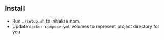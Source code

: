 ## Install
- Run `./setup.sh` to initialise npm.
- Update `docker-compose.yml` volumes to represent project directory for you